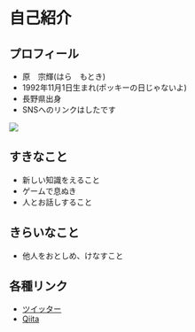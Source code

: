 # 自己紹介

## プロフィール
- 原　宗輝(はら　もとき)
- 1992年11月1日生まれ(ポッキーの日じゃないよ)
- 長野県出身
- SNSへのリンクはしたです

<a href="https://github.com/hamo-ss/github-readme-stats">
  <img src="https://github-readme-stats.vercel.app/api/top-langs/?username=hamo-ss&theme=cobalt" />
</a>

<!-- 現在隠し中 -->
<!-- ![](https://github-profile-summary-cards.vercel.app/api/cards/profile-details?username=hamo-ss&theme=monokai) -->
<!-- <a href="https://github.com/hamo-ss/github-readme-stats">
  <img src="https://github-readme-stats.vercel.app/api?username=hamo-ss&show_icons=true&theme=cobalt" />
</a> -->

## すきなこと
- 新しい知識をえること
- ゲームで息ぬき
- 人とお話しすること

## きらいなこと
- 他人をおとしめ、けなすこと

## 各種リンク
- <a href="https://twitter.com/aquzikoua">ツイッター<a/>
- <a href="https://qiita.com/HAMO-ss">Qiita<a/>

 <!--
**hamo-ss/hamo-ss** is a ✨ _special_ ✨ repository because its `README.md` (this file) appears on your GitHub profile.

Here are some ideas to get you started:

- 🔭 I’m currently working on ...
- 🌱 I’m currently learning ...
- 👯 I’m looking to collaborate on ...
- 🤔 I’m looking for help with ...
- 💬 Ask me about ...
- 📫 How to reach me: ...
- 😄 Pronouns: ...
- ⚡ Fun fact: ...
-->
